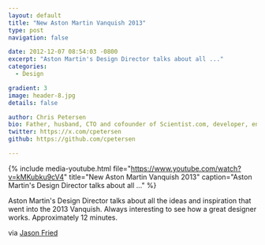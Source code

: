 ```yaml
---
layout: default
title: "New Aston Martin Vanquish 2013"
type: post
navigation: false

date: 2012-12-07 08:54:03 -0800
excerpt: "Aston Martin's Design Director talks about all ..."
categories:
  - Design

gradient: 3
image: header-8.jpg
details: false

author: Chris Petersen
bio: Father, husband, CTO and cofounder of Scientist.com, developer, entrepreneur and technologist.
twitter: https://x.com/cpetersen
github: https://github.com/cpetersen

---
```


{% include media-youtube.html file="https://www.youtube.com/watch?v=kMKubku9cV4" title="New Aston Martin Vanquish 2013" caption="Aston Martin's Design Director talks about all ..." %}

Aston Martin's Design Director talks about all the ideas and inspiration that went into the 2013 Vanquish. Always interesting to see how a great designer works. Approximately 12 minutes.

via  [Jason Fried](https://twitter.com/jasonfried/status/276891899208560640) 
